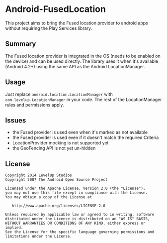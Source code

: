 Android-FusedLocation
=====================

This project aims to bring the Fused location provider to android apps without requiring the Play Services library.

## Summary

The Fused location provider is integrated in the OS (needs to be enabled on the device)
and can be used directly. The library uses it when it's available (Android 4.2+) using
the same API as the Android LocationManager.

## Usage

Just replace `android.location.LocationManager` with `com.levelup.LocationManager` in your code.
The rest of the LocationManager rules and permissions apply.

## Issues

 * the Fused provider is used even when it's marked as not available
 * the Fused provider is used even if it doesn't match the required Criteria
 * LocationProvider mocking is not supported yet
 * the GeoFencing API is not yet un-hidden
 
 ## License

    Copyright 2014 LevelUp Studios
    Copyright 2007 The Android Open Source Project

    Licensed under the Apache License, Version 2.0 (the "License");
    you may not use this file except in compliance with the License.
    You may obtain a copy of the License at

       http://www.apache.org/licenses/LICENSE-2.0

    Unless required by applicable law or agreed to in writing, software
    distributed under the License is distributed on an "AS IS" BASIS,
    WITHOUT WARRANTIES OR CONDITIONS OF ANY KIND, either express or implied.
    See the License for the specific language governing permissions and
    limitations under the License.
